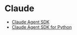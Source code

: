 # Claude

- [Claude Agent SDK](https://docs.claude.com/en/api/agent-sdk/overview)
- [Claude Agent SDK for Python](https://github.com/anthropics/claude-agent-sdk-python)
